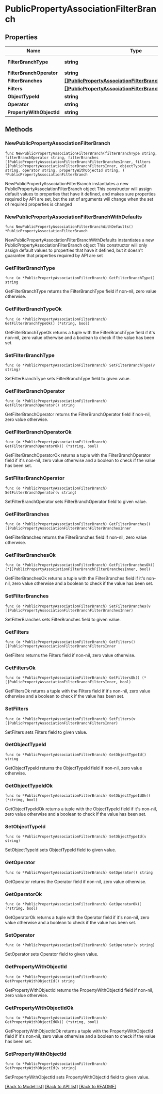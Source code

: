 # PublicPropertyAssociationFilterBranch

## Properties

Name | Type | Description | Notes
------------ | ------------- | ------------- | -------------
**FilterBranchType** | **string** |  | [default to "PROPERTY_ASSOCIATION"]
**FilterBranchOperator** | **string** |  | 
**FilterBranches** | [**[]PublicPropertyAssociationFilterBranchFilterBranchesInner**](PublicPropertyAssociationFilterBranchFilterBranchesInner.md) |  | 
**Filters** | [**[]PublicPropertyAssociationFilterBranchFiltersInner**](PublicPropertyAssociationFilterBranchFiltersInner.md) |  | 
**ObjectTypeId** | **string** |  | 
**Operator** | **string** |  | 
**PropertyWithObjectId** | **string** |  | 

## Methods

### NewPublicPropertyAssociationFilterBranch

`func NewPublicPropertyAssociationFilterBranch(filterBranchType string, filterBranchOperator string, filterBranches []PublicPropertyAssociationFilterBranchFilterBranchesInner, filters []PublicPropertyAssociationFilterBranchFiltersInner, objectTypeId string, operator string, propertyWithObjectId string, ) *PublicPropertyAssociationFilterBranch`

NewPublicPropertyAssociationFilterBranch instantiates a new PublicPropertyAssociationFilterBranch object
This constructor will assign default values to properties that have it defined,
and makes sure properties required by API are set, but the set of arguments
will change when the set of required properties is changed

### NewPublicPropertyAssociationFilterBranchWithDefaults

`func NewPublicPropertyAssociationFilterBranchWithDefaults() *PublicPropertyAssociationFilterBranch`

NewPublicPropertyAssociationFilterBranchWithDefaults instantiates a new PublicPropertyAssociationFilterBranch object
This constructor will only assign default values to properties that have it defined,
but it doesn't guarantee that properties required by API are set

### GetFilterBranchType

`func (o *PublicPropertyAssociationFilterBranch) GetFilterBranchType() string`

GetFilterBranchType returns the FilterBranchType field if non-nil, zero value otherwise.

### GetFilterBranchTypeOk

`func (o *PublicPropertyAssociationFilterBranch) GetFilterBranchTypeOk() (*string, bool)`

GetFilterBranchTypeOk returns a tuple with the FilterBranchType field if it's non-nil, zero value otherwise
and a boolean to check if the value has been set.

### SetFilterBranchType

`func (o *PublicPropertyAssociationFilterBranch) SetFilterBranchType(v string)`

SetFilterBranchType sets FilterBranchType field to given value.


### GetFilterBranchOperator

`func (o *PublicPropertyAssociationFilterBranch) GetFilterBranchOperator() string`

GetFilterBranchOperator returns the FilterBranchOperator field if non-nil, zero value otherwise.

### GetFilterBranchOperatorOk

`func (o *PublicPropertyAssociationFilterBranch) GetFilterBranchOperatorOk() (*string, bool)`

GetFilterBranchOperatorOk returns a tuple with the FilterBranchOperator field if it's non-nil, zero value otherwise
and a boolean to check if the value has been set.

### SetFilterBranchOperator

`func (o *PublicPropertyAssociationFilterBranch) SetFilterBranchOperator(v string)`

SetFilterBranchOperator sets FilterBranchOperator field to given value.


### GetFilterBranches

`func (o *PublicPropertyAssociationFilterBranch) GetFilterBranches() []PublicPropertyAssociationFilterBranchFilterBranchesInner`

GetFilterBranches returns the FilterBranches field if non-nil, zero value otherwise.

### GetFilterBranchesOk

`func (o *PublicPropertyAssociationFilterBranch) GetFilterBranchesOk() (*[]PublicPropertyAssociationFilterBranchFilterBranchesInner, bool)`

GetFilterBranchesOk returns a tuple with the FilterBranches field if it's non-nil, zero value otherwise
and a boolean to check if the value has been set.

### SetFilterBranches

`func (o *PublicPropertyAssociationFilterBranch) SetFilterBranches(v []PublicPropertyAssociationFilterBranchFilterBranchesInner)`

SetFilterBranches sets FilterBranches field to given value.


### GetFilters

`func (o *PublicPropertyAssociationFilterBranch) GetFilters() []PublicPropertyAssociationFilterBranchFiltersInner`

GetFilters returns the Filters field if non-nil, zero value otherwise.

### GetFiltersOk

`func (o *PublicPropertyAssociationFilterBranch) GetFiltersOk() (*[]PublicPropertyAssociationFilterBranchFiltersInner, bool)`

GetFiltersOk returns a tuple with the Filters field if it's non-nil, zero value otherwise
and a boolean to check if the value has been set.

### SetFilters

`func (o *PublicPropertyAssociationFilterBranch) SetFilters(v []PublicPropertyAssociationFilterBranchFiltersInner)`

SetFilters sets Filters field to given value.


### GetObjectTypeId

`func (o *PublicPropertyAssociationFilterBranch) GetObjectTypeId() string`

GetObjectTypeId returns the ObjectTypeId field if non-nil, zero value otherwise.

### GetObjectTypeIdOk

`func (o *PublicPropertyAssociationFilterBranch) GetObjectTypeIdOk() (*string, bool)`

GetObjectTypeIdOk returns a tuple with the ObjectTypeId field if it's non-nil, zero value otherwise
and a boolean to check if the value has been set.

### SetObjectTypeId

`func (o *PublicPropertyAssociationFilterBranch) SetObjectTypeId(v string)`

SetObjectTypeId sets ObjectTypeId field to given value.


### GetOperator

`func (o *PublicPropertyAssociationFilterBranch) GetOperator() string`

GetOperator returns the Operator field if non-nil, zero value otherwise.

### GetOperatorOk

`func (o *PublicPropertyAssociationFilterBranch) GetOperatorOk() (*string, bool)`

GetOperatorOk returns a tuple with the Operator field if it's non-nil, zero value otherwise
and a boolean to check if the value has been set.

### SetOperator

`func (o *PublicPropertyAssociationFilterBranch) SetOperator(v string)`

SetOperator sets Operator field to given value.


### GetPropertyWithObjectId

`func (o *PublicPropertyAssociationFilterBranch) GetPropertyWithObjectId() string`

GetPropertyWithObjectId returns the PropertyWithObjectId field if non-nil, zero value otherwise.

### GetPropertyWithObjectIdOk

`func (o *PublicPropertyAssociationFilterBranch) GetPropertyWithObjectIdOk() (*string, bool)`

GetPropertyWithObjectIdOk returns a tuple with the PropertyWithObjectId field if it's non-nil, zero value otherwise
and a boolean to check if the value has been set.

### SetPropertyWithObjectId

`func (o *PublicPropertyAssociationFilterBranch) SetPropertyWithObjectId(v string)`

SetPropertyWithObjectId sets PropertyWithObjectId field to given value.



[[Back to Model list]](../README.md#documentation-for-models) [[Back to API list]](../README.md#documentation-for-api-endpoints) [[Back to README]](../README.md)


